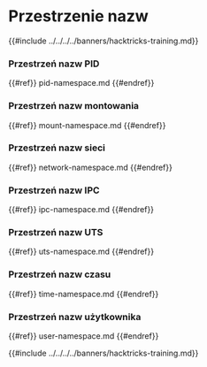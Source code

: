 # Przestrzenie nazw

{{#include ../../../../banners/hacktricks-training.md}}

### **Przestrzeń nazw PID**


{{#ref}}
pid-namespace.md
{{#endref}}

### **Przestrzeń nazw montowania**


{{#ref}}
mount-namespace.md
{{#endref}}

### **Przestrzeń nazw sieci**


{{#ref}}
network-namespace.md
{{#endref}}

### **Przestrzeń nazw IPC**


{{#ref}}
ipc-namespace.md
{{#endref}}

### **Przestrzeń nazw UTS**


{{#ref}}
uts-namespace.md
{{#endref}}

### Przestrzeń nazw czasu


{{#ref}}
time-namespace.md
{{#endref}}

### Przestrzeń nazw użytkownika


{{#ref}}
user-namespace.md
{{#endref}}

{{#include ../../../../banners/hacktricks-training.md}}
